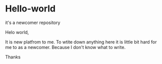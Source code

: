 # Hello-world

it's a newcomer repository

Helo world,

It is new platfrom to me.
To wtite down anything here it is little bit hard for me to as a newcomer.
Because I don't know what to write.

Thanks
